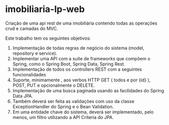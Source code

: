 # imobiliaria-lp-web
Criação de uma api rest de uma imobiliária contendo todas as operações crud e camadas do MVC.

Este trabalho tem os seguintes objetivos: 
1. Implementação de todas regras de negócio do sistema (model, repository e service). 
2. Implementar uma API com a suíte de frameworks que compõem o Spring, como o Spring Boot, Spring Data, Spring Rest. 
3. Implementação de todos os controllers REST com a seguintes funcionalidades 
4. Suporte, minimamente , aos verbos HTTP GET ( todos e por {id} ), POST, PUT e opcionalmente o DELETE. 
5. Implementação de uma busca paginada usando as facilidades do Spring Data JPA. 
6. Também deverá ser feita as validações com uso da classe ExceptionHandler do Spring e o Bean Validation.
7. Em uma entidade chave do sistema, deverá ser implementado, pelo menos, um filtro utilizando a API Criteria do JPA. 


